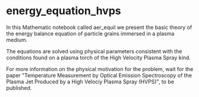 # energy_equation_hvps

In this Mathematic notebook called aer_equil we present the basic theory of the energy balance equation of particle grains immersed in a plasma medium. 

The equations are solved using physical parameters consistent with the conditions found on a plasma torch of the High Velocity Plasma Spray kind.

For more information on the physical motivation for the problem, wait for the paper "Temperature Measurement by Optical Emission Spectroscopy of the Plasma Jet Produced by a High Velociy Plasma Spray (HVPS)", to be published. 
